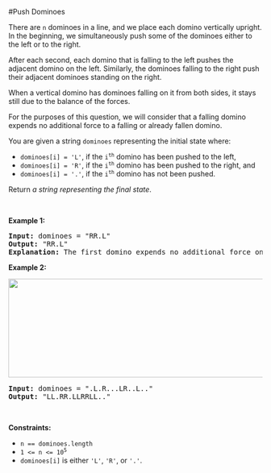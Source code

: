 #Push Dominoes
<p>There are <code>n</code> dominoes in a line, and we place each domino vertically upright. In the beginning, we simultaneously push some of the dominoes either to the left or to the right.</p>
<p>After each second, each domino that is falling to the left pushes the adjacent domino on the left. Similarly, the dominoes falling to the right push their adjacent dominoes standing on the right.</p>
<p>When a vertical domino has dominoes falling on it from both sides, it stays still due to the balance of the forces.</p>
<p>For the purposes of this question, we will consider that a falling domino expends no additional force to a falling or already fallen domino.</p>
<p>You are given a string <code>dominoes</code> representing the initial state where:</p>
<ul>
<li><code>dominoes[i] = 'L'</code>, if the <code>i<sup>th</sup></code> domino has been pushed to the left,</li>
<li><code>dominoes[i] = 'R'</code>, if the <code>i<sup>th</sup></code> domino has been pushed to the right, and</li>
<li><code>dominoes[i] = '.'</code>, if the <code>i<sup>th</sup></code> domino has not been pushed.</li>
</ul>
<p>Return <em>a string representing the final state</em>.</p>
<p> </p>
<p><strong class="example">Example 1:</strong></p>
<pre><strong>Input:</strong> dominoes = "RR.L"
<strong>Output:</strong> "RR.L"
<strong>Explanation:</strong> The first domino expends no additional force on the second domino.
</pre>
<p><strong class="example">Example 2:</strong></p>
<img alt="" src="https://s3-lc-upload.s3.amazonaws.com/uploads/2018/05/18/domino.png" style="height:196px;width:512px"/>
<pre><strong>Input:</strong> dominoes = ".L.R...LR..L.."
<strong>Output:</strong> "LL.RR.LLRRLL.."
</pre>
<p> </p>
<p><strong>Constraints:</strong></p>
<ul>
<li><code>n == dominoes.length</code></li>
<li><code>1 &lt;= n &lt;= 10<sup>5</sup></code></li>
<li><code>dominoes[i]</code> is either <code>'L'</code>, <code>'R'</code>, or <code>'.'</code>.</li>
</ul>
